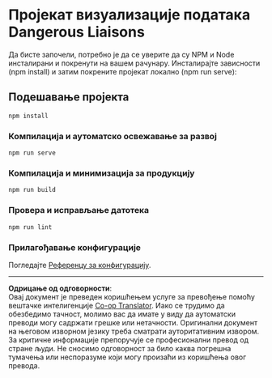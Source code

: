 <!--
CO_OP_TRANSLATOR_METADATA:
{
  "original_hash": "5c51a54dd89075a7a362890117b7ed9e",
  "translation_date": "2025-08-30T19:09:06+00:00",
  "source_file": "3-Data-Visualization/13-meaningful-visualizations/solution/README.md",
  "language_code": "sr"
}
-->
# Пројекат визуализације података Dangerous Liaisons

Да бисте започели, потребно је да се уверите да су NPM и Node инсталирани и покренути на вашем рачунару. Инсталирајте зависности (npm install) и затим покрените пројекат локално (npm run serve):

## Подешавање пројекта
```
npm install
```

### Компилација и аутоматско освежавање за развој
```
npm run serve
```

### Компилација и минимизација за продукцију
```
npm run build
```

### Провера и исправљање датотека
```
npm run lint
```

### Прилагођавање конфигурације
Погледајте [Референцу за конфигурацију](https://cli.vuejs.org/config/).

---

**Одрицање од одговорности**:  
Овај документ је преведен коришћењем услуге за превођење помоћу вештачке интелигенције [Co-op Translator](https://github.com/Azure/co-op-translator). Иако се трудимо да обезбедимо тачност, молимо вас да имате у виду да аутоматски преводи могу садржати грешке или нетачности. Оригинални документ на његовом изворном језику треба сматрати ауторитативним извором. За критичне информације препоручује се професионални превод од стране људи. Не сносимо одговорност за било каква погрешна тумачења или неспоразуме који могу произаћи из коришћења овог превода.